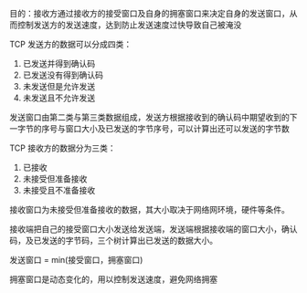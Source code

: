 <!-- @format -->

目的：接收方通过接收方的接受窗口及自身的拥塞窗口来决定自身的发送窗口，从而控制发送方的发送速度，达到防止发送速度过快导致自己被淹没

TCP 发送方的数据可以分成四类：

1. 已发送并得到确认码
2. 已发送没有得到确认码
3. 未发送但是允许发送
4. 未发送且不允许发送

发送窗口由第二类与第三类数据组成，发送方根据接收到的确认码中期望收到的下一字节的序号与窗口大小及已发送的字节序号，可以计算出还可以发送的字节数

TCP 接收方的数据分为三类：

1. 已接收
2. 未接受但准备接收
3. 未接受且不准备接收

接收窗口为未接受但准备接收的数据，其大小取决于网络网环境，硬件等条件。

接收端把自己的接受窗口大小发送给发送端，发送端根据接收端的窗口大小，确认码，及已发送的字节码，三个树计算出已发送的数据大小。

发送窗口 = min(接受窗口，拥塞窗口)

拥塞窗口是动态变化的，用以控制发送速度，避免网络拥塞
